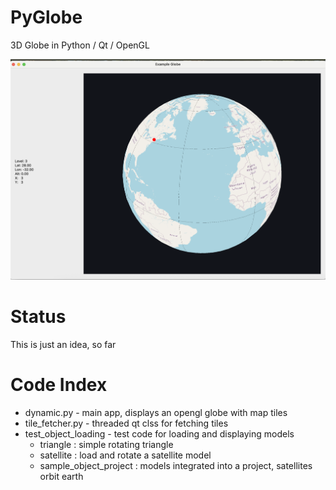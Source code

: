 # PyGlobe
3D Globe in Python / Qt / OpenGL

![Screenshot](globe.png?raw=true "Example Screenshot")


# Status
This is just an idea, so far

# Code Index
- dynamic.py - main app, displays an opengl globe with map tiles
- tile_fetcher.py - threaded qt clss for fetching tiles
- test_object_loading  - test code for loading and displaying models
    - triangle : simple rotating triangle
    - satellite : load and rotate a satellite model
    - sample_object_project : models integrated into a project, satellites orbit earth
